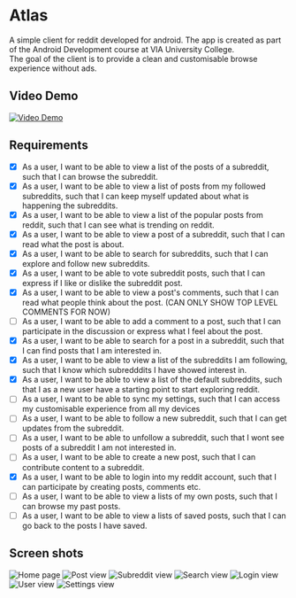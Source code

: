 # Atlas

A simple client for reddit developed for android. The app is created as part of the Android
Development course at VIA University College. <br/>
The goal of the client is to provide a clean and customisable browse experience without ads.

## Video Demo

[![Video Demo](https://i3.ytimg.com/vi/osWy1nCLiyw/maxresdefault.jpg)](https://www.youtube.com/watch?v=osWy1nCLiyw)

## Requirements

- [x] As a user, I want to be able to view a list of the posts of a subreddit, such that I can
  browse the subreddit.
- [x] As a user, I want to be able to view a list of posts from my followed subreddits, such that I
  can keep myself updated about what is happening the subreddits.
- [x] As a user, I want to be able to view a list of the popular posts from reddit, such that I can
  see what is trending on reddit.
- [x] As a user, I want to be able to view a post of a subreddit, such that I can read what the post
  is about.
- [x] As a user, I want to be able to search for subreddits, such that I can explore and follow new
  subreddits.
- [x] As a user, I want to be able to vote subreddit posts, such that I can express if I like or
  dislike the subreddit post.
- [x] As a user, I want to be able to view a post's comments, such that I can read what people think
  about the post. (CAN ONLY SHOW TOP LEVEL COMMENTS FOR NOW)
- [ ] As a user, I want to be able to add a comment to a post, such that I can participate in the
  discussion or express what I feel about the post.
- [x] As a user, I want to be able to search for a post in a subreddit, such that I can find posts
  that I am interested in.
- [x] As a user, I want to be able to view a list of the subreddits I am following, such that I know
  which subredddits I have showed interest in.
- [x] As a user, I want to be able to view a list of the default subreddits, such that I as a new
  user have a starting point to start exploring reddit.
- [ ] As a user, I want to be able to sync my settings, such that I can access my customisable
  experience from all my devices
- [ ] As a user, I want to be able to follow a new subreddit, such that I can get updates from the
  subreddit.
- [ ] As a user, I want to be able to unfollow a subreddit, such that I wont see posts of a
  subreddit I am not interested in.
- [ ] As a user, I want to be able to create a new post, such that I can contribute content to a
  subreddit.
- [x] As a user, I want to be able to login into my reddit account, such that I can participate by
  creating posts, comments etc.
- [ ] As a user, I want to be able to view a lists of my own posts, such that I can browse my past
  posts.
- [ ] As a user, I want to be able to view a lists of saved posts, such that I can go back to the
  posts I have saved.

## Screen shots

![Home page](https://i.postimg.cc/N0p172B6/atlas-home-view.png)
![Post view](https://i.postimg.cc/L4r0ZwyH/atlas-subreddit-post-data-view.png)
![Subreddit view](https://i.postimg.cc/YC7ndgKZ/atlas-subreddit-view.png)
![Search view](https://i.postimg.cc/8sQWPhmS/atlas-search-view.png)
![Login view](https://i.postimg.cc/FR63wtf1/atlas-login-view.png)
![User view](https://i.postimg.cc/L6LQkD7j/atlas-user-view.png)
![Settings view](https://i.postimg.cc/ZY9Mn4x7/atlas-settings-view.png)
